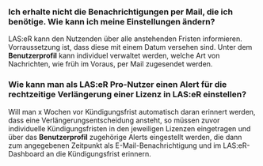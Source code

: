 ### Ich erhalte nicht die Benachrichtigungen per Mail, die ich benötige. Wie kann ich meine Einstellungen ändern?
LAS:eR kann den Nutzenden über alle anstehenden Fristen informieren. Vorraussetzung ist, dass diese mit einem Datum versehen sind. Unter dem **Benutzerprofil** kann individuel verwaltet werden, welche Art von Nachrichten, wie früh im Voraus, per Mail zugesendet werden.

### Wie kann man als LAS:eR Pro-Nutzer einen Alert für die rechtzeitige Verlängerung einer Lizenz in LAS:eR einstellen?
Will man x Wochen vor Kündigungsfrist automatisch daran erinnert werden, dass eine Verlängerungsentscheidung ansteht, so müssen zuvor individuelle Kündigungsfristen in den jeweiligen Lizenzen eingetragen und über das **Benutzerprofil** zugehörige Alerts eingestellt werden, die dann zum angegebenen Zeitpunkt als E-Mail-Benachrichtigung und im LAS:eR-Dashboard an die Kündigungsfrist erinnern.